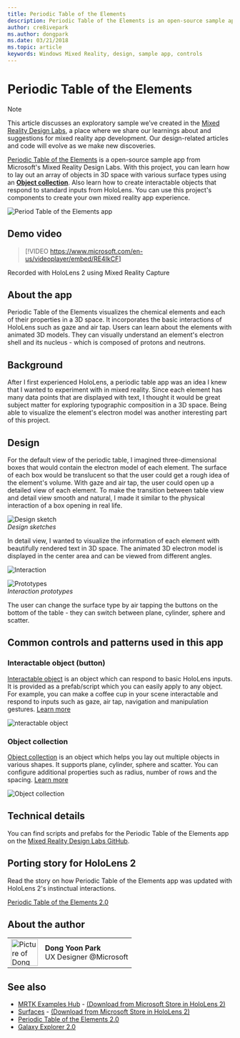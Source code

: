 ```yaml
---
title: Periodic Table of the Elements
description: Periodic Table of the Elements is an open-source sample app from Microsoft's Mixed Reality Design Labs where you can learn how to lay out an array of objects in 3D space with various surface types using an Object collection.
author: cre8ivepark
ms.author: dongpark
ms.date: 03/21/2018
ms.topic: article
keywords: Windows Mixed Reality, design, sample app, controls
---
```



# Periodic Table of the Elements

>[!NOTE]
>This article discusses an exploratory sample we’ve created in the [Mixed Reality Design Labs](https://github.com/Microsoft/MRDesignLabs_Unity), a place where we share our learnings about and suggestions for mixed reality app development. Our design-related articles and code will evolve as we make new discoveries.

[Periodic Table of the Elements](https://github.com/Microsoft/MRDesignLabs_Unity_PeriodicTable) is a open-source sample app from Microsoft's Mixed Reality Design Labs. With this project, you can learn how to lay out an array of objects in 3D space with various surface types using an **[Object collection](../../design/object-collection.md)**. Also learn how to create interactable objects that respond to standard inputs from HoloLens. You can use this project's components to create your own mixed reality app experience.

![Period Table of the Elements app](images/640px-periodictable-hero.jpg)

## Demo video 
> [!VIDEO https://www.microsoft.com/en-us/videoplayer/embed/RE4IkCF]

Recorded with HoloLens 2 using Mixed Reality Capture

## About the app

Periodic Table of the Elements visualizes the chemical elements and each of their properties in a 3D space. It incorporates the basic interactions of HoloLens such as gaze and air tap. Users can learn about the elements with animated 3D models. They can visually understand an element's electron shell and its nucleus - which is composed of protons and neutrons.

## Background

After I first experienced HoloLens, a periodic table app was an idea I knew that I wanted to experiment with in mixed reality. Since each element has many data points that are displayed with text, I thought it would be great subject matter for exploring typographic composition in a 3D space. Being able to visualize the element's electron model was another interesting part of this project.

## Design

For the default view of the periodic table, I imagined three-dimensional boxes that would contain the electron model of each element. The surface of each box would be translucent so that the user could get a rough idea of the element's volume. With gaze and air tap, the user could open up a detailed view of each element. To make the transition between table view and detail view smooth and natural, I made it similar to the physical interaction of a box opening in real life.

![Design sketch](images/640px-sketch20170406.jpg)<br>
*Design sketches*

In detail view, I wanted to visualize the information of each element with beautifully rendered text in 3D space. The animated 3D electron model is displayed in the center area and can be viewed from different angles.

![Interaction](images/640px-periodictable-interaction.jpg)

![Prototypes](images/640px-periodictable-prototypes.jpg)<br>
*Interaction prototypes*

The user can change the surface type by air tapping the buttons on the bottom of the table - they can switch between plane, cylinder, sphere and scatter.

## Common controls and patterns used in this app

### Interactable object (button)

[Interactable object](../../design/interactable-object.md) is an object which can respond to basic HoloLens inputs. It is provided as a prefab/script which you can easily apply to any object. For example, you can make a coffee cup in your scene interactable and respond to inputs such as gaze, air tap, navigation and manipulation gestures. [Learn more](../../design/interactable-object.md)

![nteractable object](images/640px-periodictable-interactableobject.jpg)

### Object collection

[Object collection](../../design/object-collection.md) is an object which helps you lay out multiple objects in various shapes. It supports plane, cylinder, sphere and scatter. You can configure additional properties such as radius, number of rows and the spacing. [Learn more](../../design/object-collection.md)

![Object collection](images/640px-periodictable-collections.jpg)

## Technical details

You can find scripts and prefabs for the Periodic Table of the Elements app on the [Mixed Reality Design Labs GitHub](https://github.com/Microsoft/MRDesignLabs_Unity_PeriodicTable).

## Porting story for HoloLens 2

Read the story on how Periodic Table of the Elements app was updated with HoloLens 2's instinctual interactions.

[Periodic Table of the Elements 2.0](https://medium.com/@dongyoonpark/bringing-the-periodic-table-of-the-elements-app-to-hololens-2-with-mrtk-v2-a6e3d8362158)




## About the author

<table style="border-collapse:collapse" padding-left="0px">
<tr>
<td style="border-style: none" width="60px"><img alt="Picture of Dong Yoon Park" width="60" height="60" src="images/dongyoonpark.jpg"></td>
<td style="border-style: none"><b>Dong Yoon Park</b><br>UX Designer @Microsoft</td>
</tr>
</table>

## See also

* [MRTK Examples Hub](https://microsoft.github.io/MixedRealityToolkit-Unity/Documentation/README_ExampleHub.html) - [(Download from Microsoft Store in HoloLens 2)](https://www.microsoft.com/en-us/p/mrtk-examples-hub/9mv8c39l2sj4)
* [Surfaces](sampleapp-surfaces.md) - [(Download from Microsoft Store in HoloLens 2)](https://www.microsoft.com/en-us/p/surfaces/9nvkpv3sk3x0)
* [Periodic Table of the Elements 2.0](https://medium.com/@dongyoonpark/bringing-the-periodic-table-of-the-elements-app-to-hololens-2-with-mrtk-v2-a6e3d8362158)
* [Galaxy Explorer 2.0](galaxy-explorer-update.md)